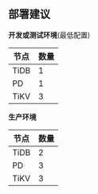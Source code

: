 ## 部署建议

**开发或测试环境**(最低配置)

| 节点 | 数量 |
|---------|---------|
| TiDB | 1 |
| PD | 1 |
| TiKV | 3 |



**生产环境**

| 节点 | 数量 |
|---------|---------|
| TiDB | 2 |
| PD | 3 |
| TiKV | 3 |